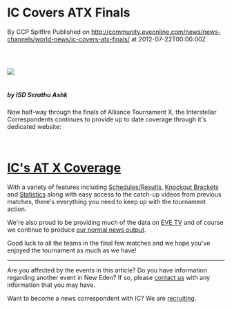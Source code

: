 # IC Covers ATX Finals
By CCP Spitfire
Published on http://community.eveonline.com/news/news-channels/world-news/ic-covers-atx-finals/ at 2012-07-22T00:00:00Z

### &nbsp;

 ![](http://www.eve-ic.net/media/assets/icarticlebanner.png)  
 &nbsp;

##### by ISD Serathu Ashk

Now half-way through the finals of Alliance Tournament X, the Interstellar Correspondents continues to provide up to date coverage through it's dedicated website:

&nbsp;

# [IC's AT X Coverage](http://at.eve-ic.net/10/)

With a variety of features including [Schedules/Results](http://at.eve-ic.net/10/index.php?view=matches), [Knockout Brackets](http://at.eve-ic.net/10/index.php?view=rankings&tab=finals) and [Statistics](http://at.eve-ic.net/10/index.php?view=statistics) along with easy access to the catch-up videos from previous matches, there's everything you need to keep up with the tournament action.

We're also proud to be providing much of the data on [EVE TV](http://community.eveonline.com/en/tournament/evetv) and of course we continue to produce [our normal news output](http://community.eveonline.com/news.asp).

Good luck to all the teams in the final few matches and we hope you've enjoyed the tournament as much as we have!

* * *

Are you affected by the events in this article? Do you have information regarding another event in New Eden? If so, please [contact us](http://www.eveonline.com/news.asp?a=submitrp) with any information that you may have.

Want to become a news correspondent with IC? We are [recruiting](http://www.eveonline.com/isd.asp).

